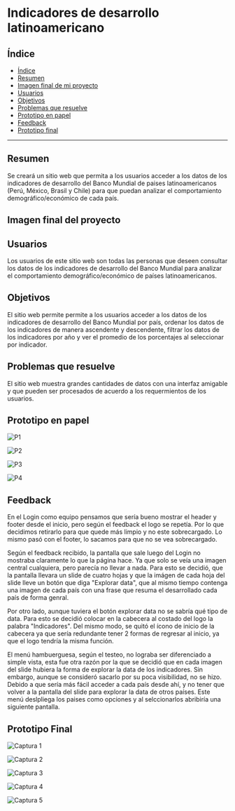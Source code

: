 # Indicadores de desarrollo latinoamericano

## Índice

- [Índice](#índice)
- [Resumen](#resumen)
- [Imagen final de mi proyecto](#imagen-final-de-mi-proyecto)
- [Usuarios](#usuarios)
- [Objetivos](#objetivos)
- [Problemas que resuelve](#problemas-que-resuelve)
- [Prototipo en papel](#prototipo-en-papel)
- [Feedback](#feedback)
- [Prototipo final](#prototipo-final)

***

## Resumen

Se creará un sitio web que permita a los usuarios acceder a los datos de los indicadores de desarrollo del Banco Mundial de paises latinoamericanos (Perú, México, Brasil y Chile) para que puedan analizar el comportamiento demográfico/económico de cada país.

## Imagen final del proyecto

##


## Usuarios

Los usuarios de este sitio web son todas las personas que deseen consultar los datos de los indicadores de desarrollo del Banco Mundial para analizar el comportamiento demográfico/económico de países latinoamericanos.


## Objetivos

El sitio web permite permite a los usuarios acceder a los datos de los indicadores de desarrollo del Banco Mundial por país, ordenar los datos de los indicadores de manera ascendente y descendente, filtrar los datos de los indicadores por año y ver el promedio de los porcentajes al seleccionar por indicador.

## Problemas que resuelve

El sitio web muestra grandes cantidades de datos con una interfaz amigable y que pueden ser procesados de acuerdo a los requermientos de los usuarios.

## Prototipo en papel

![P1](https://user-images.githubusercontent.com/51206642/60403176-a7beab80-9b5f-11e9-802e-5834eaa92461.jpeg)

![P2](https://user-images.githubusercontent.com/51206642/60403177-a8574200-9b5f-11e9-9fb8-a0af5f846709.jpeg)

![P3](https://user-images.githubusercontent.com/51206642/60734233-e3b59000-9f14-11e9-8f08-4a1cb3f3e6bf.jpeg)

![P4](https://user-images.githubusercontent.com/51206642/60734234-e3b59000-9f14-11e9-9857-e08258a0557a.jpeg)


## Feedback
En el Login como equipo pensamos que sería bueno mostrar el header y footer desde el inicio, pero según el feedback el logo se repetía. Por lo que decidimos retirarlo para que quede más limpio y no este sobrecargado. Lo mismo pasó con el footer, lo sacamos para que no se vea sobrecargado. 

Según el feedback recibido, la pantalla que sale luego del Login no mostraba claramente lo que la página hace. Ya que solo se veía una imagen central cualquiera, pero parecía no llevar a nada. Para esto se decidió, que la pantalla llevara un slide de cuatro hojas y que la imágen de cada hoja del slide lleve un botón que diga "Explorar data", que al mismo tiempo contenga una imagen de cada país con una frase que resuma el desarrollado cada país de forma genral.

Por otro lado, aunque tuviera el botón explorar data no se sabría qué tipo de data. Para esto se decidió colocar en la cabecera al costado del logo la palabra "Indicadores". Del mismo modo, se quitó el ícono de inicio de la cabecera ya que sería redundante tener 2 formas de regresar al inicio, ya que el logo tendría la misma función. 

El menú hambuerguesa, según el testeo, no lograba ser diferenciado a simple vista, esta fue otra razón por la que se decidió que en cada imagen del slide hubiera la forma de explorar la data de los indicadores. Sin embargo, aunque se consideró sacarlo por su poca visibilidad, no se hizo. Debido a que sería más fácil acceder a cada país desde ahí, y no tener que volver a la pantalla del slide para explorar la data de otros países. Este menú deslpliega los paises como opciones y al selccionarlos abribiría una siguiente pantalla.


## Prototipo Final

![Captura 1](https://user-images.githubusercontent.com/51206642/60403072-2d415c00-9b5e-11e9-8cd3-8baaac72d95c.JPG)

![Captura 2](https://user-images.githubusercontent.com/51206642/60403074-2dd9f280-9b5e-11e9-9314-7dd6d6095d11.JPG)

![Captura 3](https://user-images.githubusercontent.com/51206642/60737771-8411b180-9f21-11e9-8f82-08312a4f70aa.jpeg)

![Captura 4](https://user-images.githubusercontent.com/51206642/60737850-c76c2000-9f21-11e9-84b1-785f02ade8bf.jpg)

![Captura 5](https://user-images.githubusercontent.com/51206642/60737917-04d0ad80-9f22-11e9-9713-b9203f845200.jpg)